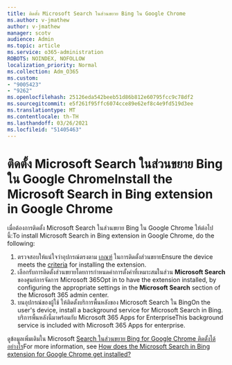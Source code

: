 ```yaml
---
title: ติดตั้ง Microsoft Search ในส่วนขยาย Bing ใน Google Chrome
ms.author: v-jmathew
author: v-jmathew
manager: scotv
audience: Admin
ms.topic: article
ms.service: o365-administration
ROBOTS: NOINDEX, NOFOLLOW
localization_priority: Normal
ms.collection: Adm_O365
ms.custom:
- "9005423"
- "9262"
ms.openlocfilehash: 25126eda542beeb51d86b812e60795fcc9c78df2
ms.sourcegitcommit: e5f261f95ffc6074cce89e62ef8c4e9fd519d3ee
ms.translationtype: MT
ms.contentlocale: th-TH
ms.lasthandoff: 03/26/2021
ms.locfileid: "51405463"
---
```

# <a name="install-the-microsoft-search-in-bing-extension-in-google-chrome"></a><span data-ttu-id="7a3fa-102">ติดตั้ง Microsoft Search ในส่วนขยาย Bing ใน Google Chrome</span><span class="sxs-lookup"><span data-stu-id="7a3fa-102">Install the Microsoft Search in Bing extension in Google Chrome</span></span>

<span data-ttu-id="7a3fa-103">เมื่อต้องการติดตั้ง Microsoft Search ในส่วนขยาย Bing ใน Google Chrome ให้ต่อไปนี้:</span><span class="sxs-lookup"><span data-stu-id="7a3fa-103">To install Microsoft Search in Bing extension in Google Chrome, do the following:</span></span>

1. <span data-ttu-id="7a3fa-104">ตรวจสอบให้แน่ใจว่าอุปกรณ์ตรงตาม [เกณฑ์](https://go.microsoft.com/fwlink/?linkid=2152236) ในการติดตั้งส่วนขยาย</span><span class="sxs-lookup"><span data-stu-id="7a3fa-104">Ensure the device meets the [criteria](https://go.microsoft.com/fwlink/?linkid=2152236) for installing the extension.</span></span>
2. <span data-ttu-id="7a3fa-105">เลือกรับการติดตั้งส่วนขยายโดยการกําหนดค่าการตั้งค่าที่เหมาะสมในส่วน **Microsoft Search** ของศูนย์การจัดการ Microsoft 365</span><span class="sxs-lookup"><span data-stu-id="7a3fa-105">Opt in to have the extension installed, by configuring the appropriate settings in the **Microsoft Search** section of the Microsoft 365 admin center.</span></span>
3. <span data-ttu-id="7a3fa-106">บนอุปกรณ์ของผู้ใช้ ให้ติดตั้งบริการพื้นหลังของ Microsoft Search ใน Bing</span><span class="sxs-lookup"><span data-stu-id="7a3fa-106">On the user's device, install a background service for Microsoft Search in Bing.</span></span> <span data-ttu-id="7a3fa-107">บริการพื้นหลังนี้มาพร้อมกับ Microsoft 365 Apps for Enterprise</span><span class="sxs-lookup"><span data-stu-id="7a3fa-107">This background service is included with Microsoft 365 Apps for enterprise.</span></span>

<span data-ttu-id="7a3fa-108">ดูข้อมูลเพิ่มเติมใน Microsoft [Search ในส่วนขยาย Bing for Google Chrome ติดตั้งได้อย่างไร](https://go.microsoft.com/fwlink/?linkid=2150992)</span><span class="sxs-lookup"><span data-stu-id="7a3fa-108">For more information, see [How does the Microsoft Search in Bing extension for Google Chrome get installed?](https://go.microsoft.com/fwlink/?linkid=2150992)</span></span>
